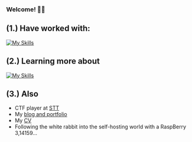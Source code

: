 ### Welcome! 👨‍💻

## (1.) Have worked with:
[![My Skills](https://skillicons.dev/icons?i=c,java,py,bash,docker,azure,ansible,postgresql,flask,html,js,css)](https://skillicons.dev)

## (2.) Learning more about
[![My Skills](https://skillicons.dev/icons?i=python,vim,raspberrypi,kali)](https://skillicons.dev) <br />

## (3.) Also
- CTF player at <a href="https://sectt.github.io/">STT</a>
- My <a href="https://axelcarapinha.github.io/">blog and portfolio</a>
- My <a href="http://axelamc.com/docs/cv.pdf">CV</a>
- Following the white rabbit into the self-hosting world with a RaspBerry 3,14159...
